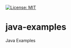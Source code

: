 [![License: MIT](https://img.shields.io/badge/License-MIT-yellow.svg)](https://opensource.org/licenses/MIT)

# java-examples
Java Examples

